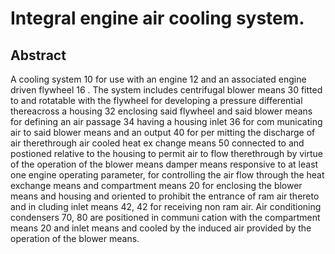 # Integral engine air cooling system.

## Abstract
A cooling system 10 for use with an engine 12 and an associated engine driven flywheel 16 . The system includes centrifugal blower means 30 fitted to and rotatable with the flywheel for developing a pressure differential thereacross a housing 32 enclosing said flywheel and said blower means for defining an air passage 34 having a housing inlet 36 for com municating air to said blower means and an output 40 for per mitting the discharge of air therethrough air cooled heat ex change means 50 connected to and postioned relative to the housing to permit air to flow therethrough by virtue of the operation of the blower means damper means responsive to at least one engine operating parameter, for controlling the air flow through the heat exchange means and compartment means 20 for enclosing the blower means and housing and oriented to prohibit the entrance of ram air thereto and in cluding inlet means 42, 42 for receiving non ram air. Air conditioning condensers 70, 80 are positioned in communi cation with the compartment means 20 and inlet means and cooled by the induced air provided by the operation of the blower means.